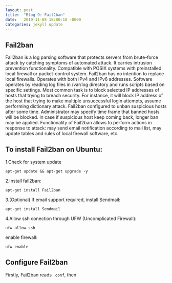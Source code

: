 ```yaml
---
layout: post
title:  "Blog 9: Fail2ban"
date:   2019-11-08 18:00:18 -0000
categories: jekyll update
---
```


<h2>Fail2ban</h2>

Fail2ban is a log parsing software that protects servers from brute-force attack by catching symptoms of automated attack. It carries intrusion prevention functionality. Compatible with POSIX systems with preinstalled local firewall or packet-control system. Fail2ban has no intention to replace local firewalls. Operates with both IPv4 and IPv6 addresses. Software operates by reading log files in /var/log directory and runs scripts based on specific settings. Most common task is to block selected IP addresses of hosts that trying to breach security. For instance, it will block IP address of the host that trying to make multiple unsuccessful login attempts, assume performing dictionary attack. Fail2ban configured to unban suspicious hosts after some time. Administrator may specify time frame that banned hosts will be blocked. In case if suspicious host keep coming back, longer ban may be applied. Functionality of Fail2ban allows to perform actions in response to attack: may send email notification according to mail list, may update tables and rules of local firewall software, etc.

<h2>To install Fail2ban on Ubuntu:</h2>

  1.Check for system update

    apt-get update && apt-get upgrade -y

  2.Install fail2ban:

    apt-get install Fail2ban

  3.(Optional) If email support required, install Sendmail:

    apt-get install Sendmail

  4.Allow ssh conection through UFW (Uncomplicated Firewall):

    ufw allow ssh

  enable firewall:

    ufw enable

<h2>Configure Fail2ban</h2>

Firstly, Fail2ban reads ```.conf```, then




[jekyll-docs]: https://jekyllrb.com/docs/home
[jekyll-gh]:   https://github.com/jekyll/jekyll
[jekyll-talk]: https://talk.jekyllrb.com/
